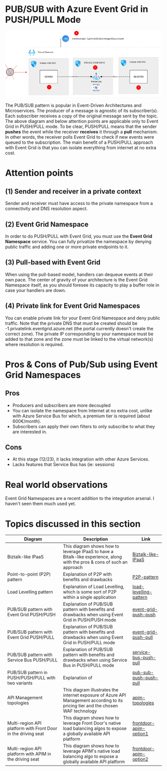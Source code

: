 # PUB/SUB with Azure Event Grid in PUSH/PULL Mode
![pub-sub-eventgrid-pull](../images/pubsubeventgridpull.png)

The PUB/SUB pattern is popular in Event-Driven Architectures and Microservices. The producer of a message is agnostic of its subscriber(s). Each subscriber receives a copy of the original message sent by the topic. The above diagram and below attention points are applicable only to Event Grid in PUSH/PULL mode. To be clear, PUSH/PULL means that the sender **pushes** the event while the receiver **receives** it through a **pull** mechanism. In other words, the receiver polls Event Grid to check if new events were queued to the subscription. The main benefit of a PUSH/PULL approach with Event Grid is that you can isolate everything from internet at no extra cost.

# Attention points
## (1) Sender and receiver in a private context
Sender and receiver must have access to the private namespace from a connectivity and DNS resolution aspect.

## (2) Event Grid Namespace
In order to do PUSH/PULL with Event Grid, you must use the **Event Grid Namespace** service. You can fully privatize the namespace by denying public traffic and adding one or more private endpoints to it. 

## (3) Pull-based with Event Grid
When using the pull-based model, handlers can dequeue events at their own pace. The center of gravity of your architecture is the Event Grid Namespace itself, as you should foresee its capacity to play a buffer role in case your handlers are down.

## (4) Private link for Event Grid Namespaces
You can enable private link for your Event Grid Namespace and deny public traffic. Note that the private DNS that must be created should be <region>-1.privatelink.eventgrid.azure.net (the portal currently doesn't create the correct zone). The private IP corresponding to your namespace must be added to that zone and the zone must be linked to the virtual network(s) where resolution is required.

# Pros & Cons of Pub/Sub using Event Grid Namespaces

## Pros

- Producers and subscribers are more decoupled
- You can isolate the namespace from Internet at no extra cost, unlike with Azure Service Bus for which, a premium tier is required (about 600€/month).
- Subscribers can apply their own filters to only subscribe to what they are interested in.

## Cons

- At this stage (12/23), it lacks integration with other Azure Services.
- Lacks features that Service Bus has (ie: sessions)

# Real world observations

Event Grid Namespaces are a recent addition to the integration arsenal. I haven't seen them much used yet.

# Topics discussed in this section

| Diagram | Description |Link
| ----------- | ----------- | ----------- |
| Biztalk-like IPaaS | This diagram shows how to leverage IPaaS to have a Bitalk-like experience, along with the pros & cons of such an approach|[Biztalk-like-IPaaS](./patterns/biztalk-like-IPaaS-pattern.md) |
| Point-to-point (P2P) pattern | Explanation of P2P with benefits and drawbacks|[P2P-pattern](./patterns/point-to-point.md) |
| Load Levelling pattern | Explanation of Load Levelling, which is some sort of P2P within a single application|[load-levelling-pattern](./patterns/load-levelling.md) |
| PUB/SUB pattern with Event Grid PUSH/PUSH| Explanation of PUB/SUB pattern with benefits and drawbacks when using Event Grid in PUSH/PUSH mode|[event-grid-push-push](./patterns/pub-sub-event-grid.md) |
| PUB/SUB pattern with Event Grid PUSH/PULL| Explanation of PUB/SUB pattern with benefits and drawbacks when using Event Grid in PUSH/PULL mode|[event-grid-push-pull](./patterns/pub-sub-event-grid-pull.md) |
| PUB/SUB pattern with Service Bus PUSH/PULL| Explanation of PUB/SUB pattern with benefits and drawbacks when using Service Bus in PUSH/PULL mode|[service-bus-push-pull](./patterns/pub-sub-servicebus.md) |
| PUB/SUB pattern in PUSH/PUSH/PULL with two variants| Explanation of |[pub-sub-push-push-pull](./patterns/pub-sub-push-push-pull.md) |
| API Management topologies | This diagram illustrates the internet exposure of Azure API Management according to its pricing tier and the chosen WAF technology|[apim-topologies](./api%20management/topologies.md) |
| Multi-region API platform with Front Door in the driving seat| This diagram shows how to leverage Front Door's native load balancing algos to expose a globally available API platform|[frontdoor-apim-option1](./api%20management/multi-region-setup/frontdoorapim1.md) |
| Multi-region API platform with APIM in the driving seat| This diagram shows how to leverage APIM's native load balancing algo to expose a globally available API platform|[frontdoor-apim-option2](./api%20management/multi-region-setup/frontdoorapim2.md) |